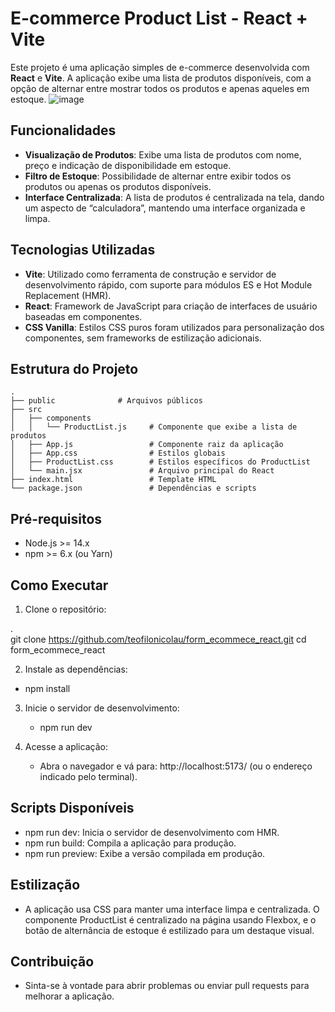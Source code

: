 # E-commerce Product List - React + Vite

Este projeto é uma aplicação simples de e-commerce desenvolvida com **React** e **Vite**. A aplicação exibe uma lista de produtos disponíveis, com a opção de alternar entre mostrar todos os produtos e apenas aqueles em estoque. 
![image](https://github.com/user-attachments/assets/ee6408fe-c96f-4bd1-8af7-9ce1aee6553d)


## Funcionalidades

- **Visualização de Produtos**: Exibe uma lista de produtos com nome, preço e indicação de disponibilidade em estoque.
- **Filtro de Estoque**: Possibilidade de alternar entre exibir todos os produtos ou apenas os produtos disponíveis.
- **Interface Centralizada**: A lista de produtos é centralizada na tela, dando um aspecto de “calculadora”, mantendo uma interface organizada e limpa.

## Tecnologias Utilizadas

- **Vite**: Utilizado como ferramenta de construção e servidor de desenvolvimento rápido, com suporte para módulos ES e Hot Module Replacement (HMR).
- **React**: Framework de JavaScript para criação de interfaces de usuário baseadas em componentes.
- **CSS Vanilla**: Estilos CSS puros foram utilizados para personalização dos componentes, sem frameworks de estilização adicionais.

## Estrutura do Projeto

```plaintext
.
├── public              # Arquivos públicos
├── src
│   ├── components
│   │   └── ProductList.js     # Componente que exibe a lista de produtos
│   ├── App.js                 # Componente raiz da aplicação
│   ├── App.css                # Estilos globais
│   ├── ProductList.css        # Estilos específicos do ProductList
│   └── main.jsx               # Arquivo principal do React
├── index.html                 # Template HTML
└── package.json               # Dependências e scripts

 ```

## Pré-requisitos
 - Node.js >= 14.x
 - npm >= 6.x (ou Yarn)

## Como Executar
 1. Clone o repositório:
    
.   
    git clone https://github.com/teofilonicolau/form_ecommece_react.git
    cd form_ecommece_react

 2. Instale as dependências:
  - npm install
    
3. Inicie o servidor de desenvolvimento:
   
   - npm run dev

4. Acesse a aplicação:
   - Abra o navegador e vá para: http://localhost:5173/
     (ou o endereço indicado pelo terminal).

## Scripts Disponíveis
 - npm run dev: Inicia o servidor de desenvolvimento com HMR.
 - npm run build: Compila a aplicação para produção.
 - npm run preview: Exibe a versão compilada em produção.

## Estilização
 - A aplicação usa CSS  para manter uma interface limpa e centralizada. O componente ProductList é centralizado na página usando Flexbox, e o botão de alternância de estoque é 
  estilizado para um destaque visual.

## Contribuição
- Sinta-se à vontade para abrir problemas ou enviar pull requests para melhorar a aplicação.   
     
   

       
     

    


